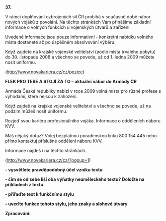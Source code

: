 **37.**

V rámci doplňování ozbrojených sil ČR probíhá v současné době nábor nových vojáků z povolání. Na těchto stránkách Vám přinášíme základní informace o volných funkcích u vojenských útvarů a zařízení.

Uvedené informace jsou pouze informativní - konkrétní nabídku volného místa dostanete až po úspěšném absolvování výběru.

Když zajdete na krajské vojenské velitelství (podle místa trvalého pobytu) do 30. listopadu 2008 a všechno se povede, už od 1. ledna 2009 můžete nosit uniformu.

(http://www.novakariera.cz/cz/pozice)

**FLEK PRO TEBE A STOJÍ ZA TO – aktuální nábor do Armády ČR**

Armáda České republiky nabízí v roce 2009 volná místa pro různé profese s výhodami, které nejsou k zahození.

Když zajdeš na krajské vojenské velitelství a všechno se povede, už na podzim můžeš nosit uniformu.

Rozjeď svou kariéru profesionálního vojáka. Informace o odděleních náboru KVV.

Máš nějaký dotaz? Volej bezplatnou poradenskou linku 800 154 445 nebo přímo kontaktuj příslušné oddělení náboru KVV.

Informace najdeš i na těchto stránkách.

(http://www.novakariera.cz/cz/?popup=1)

**- vysvětlete pravděpodobný účel vzniku textu**

**- čím se od sebe liší oba výňatky neuměleckého textu? Doložte na příkladech z textu.**

**- přiřaďte text k funkčnímu stylu**

**- uveďte funkce tohoto stylu, jeho znaky a slohové útvary**

**Zpracování:**

